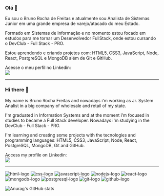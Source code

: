 ### Olá 👋

Eu sou o Bruno Rocha de Freitas e atualmente sou Analista de Sistemas Júnior em uma grande empresa de varejo/atacado do meu Estado.

Formado em Sistemas de Informação e no momento estou focado em estudos para me tornar um Desenvolvedor FullStack, onde estou cursando o DevClub - Full Stack - PRO.

Estou aprendendo e criando projetos com: HTML5, CSS3, JavaScript, Node, React, PostgreSQL e MongoDB além de Git e GitHub.

Acesse o meu perfil no Linkedin: 
<br>
<a href="https://www.linkedin.com/in/brunorochadefreitas/" target="_blank" ><img src="https://img.shields.io/badge/LinkedIn-0077B5?style=for-the-badge&logo=linkedin&logoColor=white"></a>

---------------------------------------------------------------------------------------------------------------------------
### Hi there 👋

My name is Bruno Rocha Freitas and nowadays i'm working as Jr. System Analist in a big company of wholesale and retail of my state.

I'm graduated in Information Systems and at the moment i'm focused in studies to became a Full Stack developer. Nowadays i'm studying in the DevClub - Full Stack - PRO.

I'm learning and creating some projects with the tecnologies and programming languages: HTML5, CSS3, JavaScript, Node, React, PostgreSQL, MongoDB, Git and GitHub.

Access my profile on Linkedin: 
<br>
<a href="https://www.linkedin.com/in/brunorochadefreitas/" target="_blank" ><img src="https://img.shields.io/badge/LinkedIn-0077B5?style=for-the-badge&logo=linkedin&logoColor=white"></a>

---------------------------------------------------------------------------------------------------------------------------

<img src="https://img.shields.io/badge/HTML5-E34F26?style=for-the-badge&logo=html5&logoColor=white" alt="html-logo"> <img src="https://img.shields.io/badge/CSS3-1572B6?style=for-the-badge&logo=css3&logoColor=white" alt="css-logo"> <img src="https://img.shields.io/badge/JavaScript-323330?style=for-the-badge&logo=javascript&logoColor=F7DF1E" alt="javascript-logo"> <img src="https://img.shields.io/badge/Node.js-43853D?style=for-the-badge&logo=node.js&logoColor=white" alt="nodejs-logo"> <img src="https://img.shields.io/badge/React-20232A?style=for-the-badge&logo=react&logoColor=61DAFB" alt="react-logo"> <img src="https://img.shields.io/badge/MongoDB-4EA94B?style=for-the-badge&logo=mongodb&logoColor=white" alt="mongodb-logo"> <img src="https://img.shields.io/badge/PostgreSQL-316192?style=for-the-badge&logo=postgresql&logoColor=white" alt="postgresql-logo"> <img src="https://img.shields.io/badge/GIT-E44C30?style=for-the-badge&logo=git&logoColor=white" alt="git-logo"> <img src="https://img.shields.io/badge/GitHub-100000?style=for-the-badge&logo=github&logoColor=white" alt="github-logo">

![Anurag's GitHub stats](https://github-readme-stats.vercel.app/api?username=brunohmf&show_icons=true&theme=onedark)
